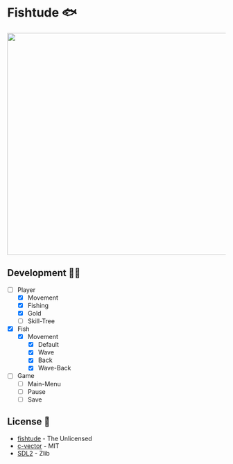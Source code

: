 # Fishtude 🐟

<img width=512 src="https://github.com/FelipeIzolan/fishtude/assets/80170121/eddb402c-e8e3-400e-bf28-35b4b0630158">

## Development 👨‍💻

- [ ] Player
    - [X] Movement
    - [X] Fishing
    - [X] Gold
    - [ ] Skill-Tree

- [X] Fish
    - [X] Movement
        - [X] Default
        - [X] Wave
        - [X] Back
        - [X] Wave-Back

- [ ] Game
    - [ ] Main-Menu 
    - [ ] Pause
    - [ ] Save

## License 📜

- [fishtude](https://github.com/FelipeIzolan/fishtude) - The Unlicensed
- [c-vector](https://github.com/eteran/c-vector) - MIT
- [SDL2](https://github.com/libsdl-org/SDL) - Zlib
